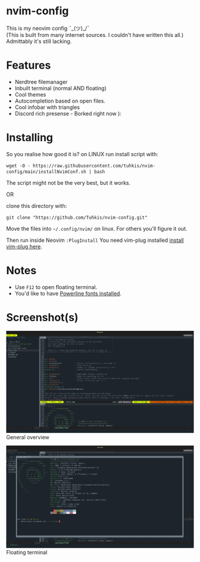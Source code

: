 # nvim-config
This is my neovim config  ¯\_(ツ)_/¯ <br>
(This is built from many internet sources. I couldn't have written this all.) <br>
Admittably it's still lacking.
# Features
- Nerdtree filemanager
- Inbuilt terminal (normal AND floating)
- Cool themes
- Autocompletion based on open files.
- Cool infobar with triangles
- Discord rich presense - Borked right now ):
# Installing
So you realise how good it is?
on LINUX run install script with:
```
wget -O - https://raw.githubusercontent.com/tuhkis/nvim-config/main/installNvimConf.sh | bash
```
The script might not be the very best, but it works.

OR

clone this directory with:
```
git clone "https://github.com/Tuhkis/nvim-config.git"
```
Move the files into `~/.config/nvim/` on linux. For others you'll figure it out.

Then run inside Neovim `:PlugInstall` You need vim-plug installed [install vim-plug here](https://github.com/junegunn/vim-plug).
# Notes
- Use `F12` to open floating terminal.
- You'd like to have [Powerline fonts installed](https://github.com/powerline/fonts).
# Screenshot(s)
![Screenshot of Nvim](./screenshots/1.png? "Screenshot 1")
General overview

![Screenshot of Nvim](./screenshots/2.png? "Screenshot 2 with floating terminal")
Floating terminal
